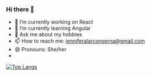 ### Hi there 👋

<!--
**JenniferAS26/JenniferAS26** is a ✨ _special_ ✨ repository because its `README.md` (this file) appears on your GitHub profile.

Here are some ideas to get you started:

- 🔭 I’m currently working on React
- 🌱 I’m currently learning Angular
- 💬 Ask me about my hobbies
- 📫 How to reach me: jenniferalarconserna@gmail.com
- 😄 Pronouns: She/her
-->

- 🔭 I’m currently working on React
- 🌱 I’m currently learning Angular
- 💬 Ask me about my hobbies
- 📫 How to reach me: jenniferalarconserna@gmail.com
- 😄 Pronouns: She/her
- 
[![Top Langs](https://github-readme-stats.vercel.app/api/top-langs/?username=JenniferAS26&layout=compact&theme=tokyonight)](https://github.com/anuraghazra/github-readme-stats)
